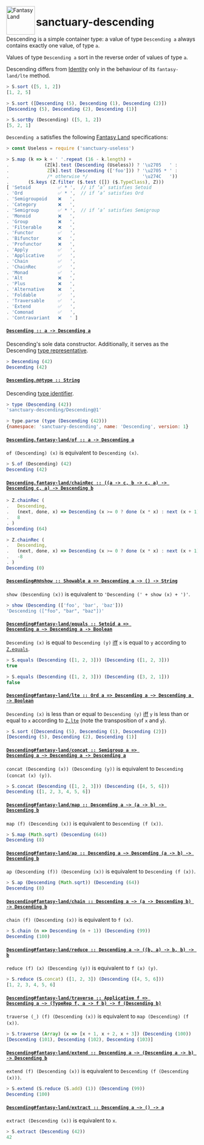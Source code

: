 <a href="https://github.com/fantasyland/fantasy-land"><img alt="Fantasy Land" src="https://raw.githubusercontent.com/fantasyland/fantasy-land/master/logo.png" width="75" height="75" align="left"></a>

# sanctuary-descending

Descending is a simple container type: a value of type `Descending a`
always contains exactly one value, of type `a`.

Values of type `Descending a` sort in the reverse order of values of
type `a`.

Descending differs from [Identity][] only in the behaviour of its
`fantasy-land/lte` method.

```javascript
> S.sort ([5, 1, 2])
[1, 2, 5]

> S.sort ([Descending (5), Descending (1), Descending (2)])
[Descending (5), Descending (2), Descending (1)]

> S.sortBy (Descending) ([5, 1, 2])
[5, 2, 1]
```

`Descending a` satisfies the following [Fantasy Land][] specifications:

```javascript
> const Useless = require ('sanctuary-useless')

> S.map (k => k + ' '.repeat (16 - k.length) +
.             (Z[k].test (Descending (Useless)) ? '\u2705   ' :
.              Z[k].test (Descending (['foo'])) ? '\u2705 * ' :
.              /* otherwise */                    '\u274C   '))
.       (S.keys (Z.filter ($.test ([]) ($.TypeClass), Z)))
[ 'Setoid          ✅ * ',  // if ‘a’ satisfies Setoid
. 'Ord             ✅ * ',  // if ‘a’ satisfies Ord
. 'Semigroupoid    ❌   ',
. 'Category        ❌   ',
. 'Semigroup       ✅ * ',  // if ‘a’ satisfies Semigroup
. 'Monoid          ❌   ',
. 'Group           ❌   ',
. 'Filterable      ❌   ',
. 'Functor         ✅   ',
. 'Bifunctor       ❌   ',
. 'Profunctor      ❌   ',
. 'Apply           ✅   ',
. 'Applicative     ✅   ',
. 'Chain           ✅   ',
. 'ChainRec        ✅   ',
. 'Monad           ✅   ',
. 'Alt             ❌   ',
. 'Plus            ❌   ',
. 'Alternative     ❌   ',
. 'Foldable        ✅   ',
. 'Traversable     ✅   ',
. 'Extend          ✅   ',
. 'Comonad         ✅   ',
. 'Contravariant   ❌   ' ]
```

#### <a name="Descending" href="https://github.com/sanctuary-js/sanctuary-descending/blob/v1.1.0/index.js#L133">`Descending :: a -⁠> Descending a`</a>

Descending's sole data constructor. Additionally, it serves as the
Descending [type representative][].

```javascript
> Descending (42)
Descending (42)
```

#### <a name="Descending.@@type" href="https://github.com/sanctuary-js/sanctuary-descending/blob/v1.1.0/index.js#L157">`Descending.@@type :: String`</a>

Descending [type identifier][].

```javascript
> type (Descending (42))
'sanctuary-descending/Descending@1'

> type.parse (type (Descending (42)))
{namespace: 'sanctuary-descending', name: 'Descending', version: 1}
```

#### <a name="Descending.fantasy-land/of" href="https://github.com/sanctuary-js/sanctuary-descending/blob/v1.1.0/index.js#L170">`Descending.fantasy-land/of :: a -⁠> Descending a`</a>

`of (Descending) (x)` is equivalent to `Descending (x)`.

```javascript
> S.of (Descending) (42)
Descending (42)
```

#### <a name="Descending.fantasy-land/chainRec" href="https://github.com/sanctuary-js/sanctuary-descending/blob/v1.1.0/index.js#L183">`Descending.fantasy-land/chainRec :: ((a -⁠> c, b -⁠> c, a) -⁠> Descending c, a) -⁠> Descending b`</a>

```javascript
> Z.chainRec (
.   Descending,
.   (next, done, x) => Descending (x >= 0 ? done (x * x) : next (x + 1)),
.   8
. )
Descending (64)

> Z.chainRec (
.   Descending,
.   (next, done, x) => Descending (x >= 0 ? done (x * x) : next (x + 1)),
.   -8
. )
Descending (0)
```

#### <a name="Descending.prototype.@@show" href="https://github.com/sanctuary-js/sanctuary-descending/blob/v1.1.0/index.js#L206">`Descending#@@show :: Showable a => Descending a ~> () -⁠> String`</a>

`show (Descending (x))` is equivalent to
`'Descending (' + show (x) + ')'`.

```javascript
> show (Descending (['foo', 'bar', 'baz']))
'Descending (["foo", "bar", "baz"])'
```

#### <a name="Descending.prototype.fantasy-land/equals" href="https://github.com/sanctuary-js/sanctuary-descending/blob/v1.1.0/index.js#L219">`Descending#fantasy-land/equals :: Setoid a => Descending a ~> Descending a -⁠> Boolean`</a>

`Descending (x)` is equal to `Descending (y)` [iff][] `x` is equal to `y`
according to [`Z.equals`][].

```javascript
> S.equals (Descending ([1, 2, 3])) (Descending ([1, 2, 3]))
true

> S.equals (Descending ([1, 2, 3])) (Descending ([3, 2, 1]))
false
```

#### <a name="Descending.prototype.fantasy-land/lte" href="https://github.com/sanctuary-js/sanctuary-descending/blob/v1.1.0/index.js#L235">`Descending#fantasy-land/lte :: Ord a => Descending a ~> Descending a -⁠> Boolean`</a>

`Descending (x)` is less than or equal to `Descending (y)` [iff][]
`y` is less than or equal to `x` according to [`Z.lte`][] (note the
transposition of `x` and `y`).

```javascript
> S.sort ([Descending (5), Descending (1), Descending (2)])
[Descending (5), Descending (2), Descending (1)]
```

#### <a name="Descending.prototype.fantasy-land/concat" href="https://github.com/sanctuary-js/sanctuary-descending/blob/v1.1.0/index.js#L249">`Descending#fantasy-land/concat :: Semigroup a => Descending a ~> Descending a -⁠> Descending a`</a>

`concat (Descending (x)) (Descending (y))` is equivalent to
`Descending (concat (x) (y))`.

```javascript
> S.concat (Descending ([1, 2, 3])) (Descending ([4, 5, 6]))
Descending ([1, 2, 3, 4, 5, 6])
```

#### <a name="Descending.prototype.fantasy-land/map" href="https://github.com/sanctuary-js/sanctuary-descending/blob/v1.1.0/index.js#L262">`Descending#fantasy-land/map :: Descending a ~> (a -⁠> b) -⁠> Descending b`</a>

`map (f) (Descending (x))` is equivalent to `Descending (f (x))`.

```javascript
> S.map (Math.sqrt) (Descending (64))
Descending (8)
```

#### <a name="Descending.prototype.fantasy-land/ap" href="https://github.com/sanctuary-js/sanctuary-descending/blob/v1.1.0/index.js#L274">`Descending#fantasy-land/ap :: Descending a ~> Descending (a -⁠> b) -⁠> Descending b`</a>

`ap (Descending (f)) (Descending (x))` is equivalent to
`Descending (f (x))`.

```javascript
> S.ap (Descending (Math.sqrt)) (Descending (64))
Descending (8)
```

#### <a name="Descending.prototype.fantasy-land/chain" href="https://github.com/sanctuary-js/sanctuary-descending/blob/v1.1.0/index.js#L287">`Descending#fantasy-land/chain :: Descending a ~> (a -⁠> Descending b) -⁠> Descending b`</a>

`chain (f) (Descending (x))` is equivalent to `f (x)`.

```javascript
> S.chain (n => Descending (n + 1)) (Descending (99))
Descending (100)
```

#### <a name="Descending.prototype.fantasy-land/reduce" href="https://github.com/sanctuary-js/sanctuary-descending/blob/v1.1.0/index.js#L299">`Descending#fantasy-land/reduce :: Descending a ~> ((b, a) -⁠> b, b) -⁠> b`</a>

`reduce (f) (x) (Descending (y))` is equivalent to `f (x) (y)`.

```javascript
> S.reduce (S.concat) ([1, 2, 3]) (Descending ([4, 5, 6]))
[1, 2, 3, 4, 5, 6]
```

#### <a name="Descending.prototype.fantasy-land/traverse" href="https://github.com/sanctuary-js/sanctuary-descending/blob/v1.1.0/index.js#L311">`Descending#fantasy-land/traverse :: Applicative f => Descending a ~> (TypeRep f, a -⁠> f b) -⁠> f (Descending b)`</a>

`traverse (_) (f) (Descending (x))` is equivalent to
`map (Descending) (f (x))`.

```javascript
> S.traverse (Array) (x => [x + 1, x + 2, x + 3]) (Descending (100))
[Descending (101), Descending (102), Descending (103)]
```

#### <a name="Descending.prototype.fantasy-land/extend" href="https://github.com/sanctuary-js/sanctuary-descending/blob/v1.1.0/index.js#L324">`Descending#fantasy-land/extend :: Descending a ~> (Descending a -⁠> b) -⁠> Descending b`</a>

`extend (f) (Descending (x))` is equivalent to
`Descending (f (Descending (x)))`.

```javascript
> S.extend (S.reduce (S.add) (1)) (Descending (99))
Descending (100)
```

#### <a name="Descending.prototype.fantasy-land/extract" href="https://github.com/sanctuary-js/sanctuary-descending/blob/v1.1.0/index.js#L337">`Descending#fantasy-land/extract :: Descending a ~> () -⁠> a`</a>

`extract (Descending (x))` is equivalent to `x`.

```javascript
> S.extract (Descending (42))
42
```

[Fantasy Land]:             https://github.com/fantasyland/fantasy-land/tree/v3.5.0
[Identity]:                 https://github.com/sanctuary-js/sanctuary-identity
[`Z.equals`]:               https://github.com/sanctuary-js/sanctuary-type-classes/tree/v10.0.0#equals
[`Z.lte`]:                  https://github.com/sanctuary-js/sanctuary-type-classes/tree/v10.0.0#lte
[iff]:                      https://en.wikipedia.org/wiki/If_and_only_if
[type identifier]:          https://github.com/sanctuary-js/sanctuary-type-identifiers/tree/v2.0.1
[type representative]:      https://github.com/fantasyland/fantasy-land/tree/v3.5.0#type-representatives
